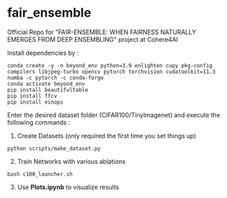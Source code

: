 # fair_ensemble

Official Repo for "FAIR-ENSEMBLE: WHEN FAIRNESS NATURALLY
EMERGES FROM DEEP ENSEMBLING" project at Cohere4AI

Install dependencies by : 
```
conda create -y -n beyond_env python=3.9 enlighten cupy pkg-config compilers libjpeg-turbo opencv pytorch torchvision cudatoolkit=11.3 numba -c pytorch -c conda-forge
conda activate beyond_env
pip install beautifultable
pip install ffcv
pip install einops

```

Enter the desired dataset folder (CIFAR100/TinyImagenet) and execute the following commands :

1. Create Datasets (only required the first time you set things up)
```
python scripts/make_dataset.py 
```

2. Train Networks with various ablations
```
bash c100_launcher.sh
```

3. Use **Plots.ipynb** to visualize results
